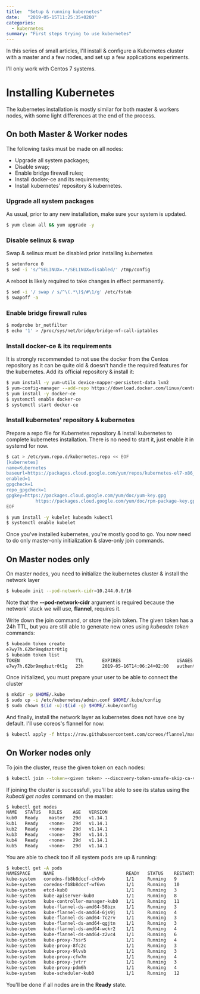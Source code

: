 ```yaml
---
title:  "Setup & running kubernetes"
date:   "2019-05-15T11:25:35+0200"
categories:
  - kubernetes
summary: "First steps trying to use kubernetes"
---
```


In this series of small articles, I'll install & configure a Kubernetes cluster with a master and a few nodes, and set up a few applications experiments.

I'll only work with Centos 7 systems.


# Installing Kubernetes

The kubernetes installation is mostly similar for both master & workers nodes, with some light differences at the end of the process.

## On both Master & Worker nodes
The following tasks must be made on all nodes:

  - Upgrade all system packages;
  - Disable swap;
  - Enable bridge firewall rules;
  - Install docker-ce and its requirements;
  - Install kubernetes' repository & kubernetes.

### Upgrade all system packages

As usual, prior to any new installation, make sure your system is updated.

```sh
$ yum clean all && yum upgrade -y
```

### Disable selinux & swap

Swap & selinux must be disabled prior installing kubernetes

```sh
$ setenforce 0
$ sed -i 's/^SELINUX=.*/SELINUX=disabled/' /tmp/config
```

A reboot is likely required to take changes in effect permanently.

```sh
$ sed -i '/ swap / s/^\(.*\)$/#\1/g' /etc/fstab 
$ swapoff -a
```

### Enable bridge firewall rules

```sh
$ modprobe br_netfilter
$ echo '1' > /proc/sys/net/bridge/bridge-nf-call-iptables
```

### Install docker-ce & its requirements

It is strongly recommended to not use the docker from the Centos repository as it can be quite old & doesn't handle the required features for the kubernetes. Add its official repository & install it:

```sh
$ yum install -y yum-utils device-mapper-persistent-data lvm2
$ yum-config-manager --add-repo https://download.docker.com/linux/centos/docker-ce.repo
$ yum install -y docker-ce
$ systemctl enable docker-ce
$ systemctl start docker-ce
```

### Install kubernetes' repository & kubernetes

Prepare a repo file for Kubernetes repository & install kubernetes to complete kubernetes installation. There is no need to start it, just enable it in systemd for now.

```sh
$ cat > /etc/yum.repo.d/kubernetes.repo << EOF
[kubernetes]
name=Kubernetes
baseurl=https://packages.cloud.google.com/yum/repos/kubernetes-el7-x86_64
enabled=1
gpgcheck=1
repo_gpgcheck=1
gpgkey=https://packages.cloud.google.com/yum/doc/yum-key.gpg
           https://packages.cloud.google.com/yum/doc/rpm-package-key.gpg
EOF

$ yum install -y kubelet kubeadm kubectl
$ systemctl enable kubelet
```

Once you've installed kubernetes, you're mostly good to go. You now need to do only master-only initialization & slave-only join commands.

## On Master nodes only

On master nodes, you need to initialize the kubernetes cluster & install the network layer

```sh
$ kubeadm init --pod-network-cidr=10.244.0.0/16
```

Note that the **--pod-network-cidr** argument is required because the network' stack we will use, **flannel**, requires it.

Write down the join command, or store the join token. The given token has a 24h TTL, but you are still able to generate new ones using _kubeadm token_ commands:

```sh
$ kubeadm token create
e7wy7h.62br9mqdsztr0t1g
$ kubeadm token list
TOKEN                     TTL       EXPIRES                     USAGES                   DESCRIPTION   EXTRA GROUPS
e7wy7h.62br9mqdsztr0t1g   23h       2019-05-16T14:06:24+02:00   authentication,signing   <none>        system:bootstrappers:kubeadm:default-node-token
```

Once initialized, you must prepare your user to be able to connect the cluster

```sh
$ mkdir -p $HOME/.kube
$ sudo cp -i /etc/kubernetes/admin.conf $HOME/.kube/config
$ sudo chown $(id -u):$(id -g) $HOME/.kube/config
```

And finally, install the network layer as kubernetes does not have one by default. I'll use coreos's flannel for now:

```sh
$ kubectl apply -f https://raw.githubusercontent.com/coreos/flannel/master/Documentation/kube-flannel.yml
```

## On Worker nodes only

To join the cluster, reuse the given token on each nodes:

```sh
$ kubectl join --token=<given token> --discovery-token-unsafe-skip-ca-verification --master-ip=<master ip>
```

If joining the cluster is successfull, you'll be able to see its status using the _kubectl get nodes_ command on the master:

```sh
$ kubectl get nodes
NAME   STATUS   ROLES    AGE   VERSION
kub0   Ready    master   29d   v1.14.1
kub1   Ready    <none>   29d   v1.14.1
kub2   Ready    <none>   29d   v1.14.1
kub3   Ready    <none>   29d   v1.14.1
kub4   Ready    <none>   29d   v1.14.1
kub5   Ready    <none>   29d   v1.14.1
```

You are able to check too if all system pods are up & running:

```sh
$ kubectl get -A pods
NAMESPACE     NAME                           READY   STATUS    RESTARTS   AGE
kube-system   coredns-fb8b8dccf-ck9vb        1/1     Running   9          30d
kube-system   coredns-fb8b8dccf-wf6vn        1/1     Running   10         30d
kube-system   etcd-kub0                      1/1     Running   3          30d
kube-system   kube-apiserver-kub0            1/1     Running   8          30d
kube-system   kube-controller-manager-kub0   1/1     Running   11         30d
kube-system   kube-flannel-ds-amd64-58bzx    1/1     Running   3          30d
kube-system   kube-flannel-ds-amd64-6js9j    1/1     Running   4          30d
kube-system   kube-flannel-ds-amd64-7c2rv    1/1     Running   3          30d
kube-system   kube-flannel-ds-amd64-qgjtn    1/1     Running   3          30d
kube-system   kube-flannel-ds-amd64-wckr2    1/1     Running   4          30d
kube-system   kube-flannel-ds-amd64-z2vc4    1/1     Running   6          30d
kube-system   kube-proxy-7ssr5               1/1     Running   4          30d
kube-system   kube-proxy-8fc2c               1/1     Running   3          30d
kube-system   kube-proxy-9lvvb               1/1     Running   3          30d
kube-system   kube-proxy-cfw7m               1/1     Running   4          30d
kube-system   kube-proxy-jvtrr               1/1     Running   3          30d
kube-system   kube-proxy-pdm6h               1/1     Running   4          30d
kube-system   kube-scheduler-kub0            1/1     Running   12         30d
```

You'll be done if all nodes are in the **Ready** state.